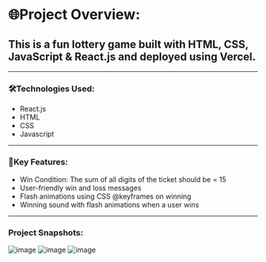 # 🌐Project Overview:

## This is a fun lottery game built with HTML, CSS, JavaScript & React.js and deployed using Vercel.

***

### 🛠️Technologies Used:
- React.js
- HTML
- CSS
- Javascript 


---

### 🌟Key Features:
- Win Condition: The sum of all digits of the ticket should be = 15
- User-friendly win and loss messages
- Flash animations using CSS @keyframes on winning
- Winning sound with flash animations when a user wins

---

### Project Snapshots:

![image](https://github.com/user-attachments/assets/9528c441-600d-43dd-980f-53ab6f2392bf)
![image](https://github.com/user-attachments/assets/352260da-c657-48ff-a382-2eecaead5036)
![image](https://github.com/user-attachments/assets/215d7769-4f06-4590-afe6-9d0b8afb1eec)


